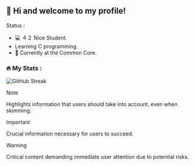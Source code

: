 ## 👋 Hi and welcome to my profile!

Status :
 - 💻 ４２ Nice Student.
 - Learning C programming.
 - 🌱 Currently at the Common Core.

### :fire: My Stats :
![GitHub Streak](https://github-readme-streak-stats.herokuapp.com/?user=Kariyu42)

> [!NOTE]  
> Highlights information that users should take into account, even when skimming.

> [!IMPORTANT]  
> Crucial information necessary for users to succeed.

> [!WARNING]  
> Critical content demanding immediate user attention due to potential risks.
